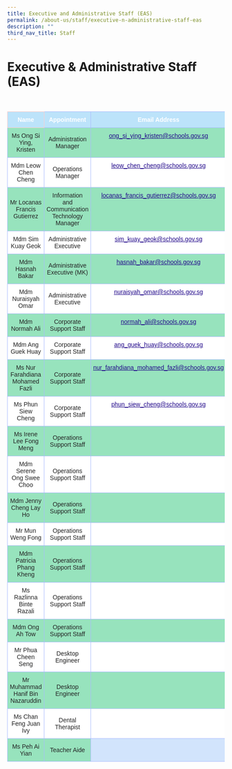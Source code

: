 ```yaml
---
title: Executive and Administrative Staff (EAS)
permalink: /about-us/staff/executive-n-administrative-staff-eas
description: ""
third_nav_title: Staff
---
```

Executive & Administrative Staff (EAS)
======================================

<br>

<style type="text/css">
.tg  {border-collapse:collapse;border-color:#aabcfe;border-spacing:0;}
.tg td{background-color:#e8edff;border-color:#aabcfe;border-style:solid;border-width:1px;color:#669;
  font-family:Arial, sans-serif;font-size:14px;overflow:hidden;padding:10px 5px;word-break:normal;}
.tg th{background-color:#b9c9fe;border-color:#aabcfe;border-style:solid;border-width:1px;color:#039;
  font-family:Arial, sans-serif;font-size:14px;font-weight:normal;overflow:hidden;padding:10px 5px;word-break:normal;}
.tg .tg-c8an{background-color:#97E3BD;color:#222;text-align:center;vertical-align:middle}
.tg .tg-hmp3{background-color:#D2E4FC;text-align:left;vertical-align:top}
.tg .tg-u3l0{background-color:#BCE3FA;border-color:#ffccc9;color:#FFF;font-weight:bold;text-align:center;vertical-align:top}
.tg .tg-ble8{background-color:#97E3BD;color:#21088A;font-weight:bold;text-align:center;text-decoration:underline;vertical-align:top}
.tg .tg-7qxl{background-color:#BCE3FA;color:#FFF;font-weight:bold;text-align:center;vertical-align:top}
.tg .tg-a3j2{background-color:#FFF;color:#222;text-align:center;vertical-align:middle}
.tg .tg-0pyt{background-color:#FFF;color:#21088A;font-weight:bold;text-align:center;text-decoration:underline;vertical-align:top}
.tg .tg-61hb{background-color:#97E3BD;color:#222;text-align:center;vertical-align:top}
.tg .tg-lygy{background-color:#FFF;color:#222;text-align:center;vertical-align:top}
.tg .tg-1ppo{background-color:#FFF;color:#222;text-align:left;vertical-align:middle}
.tg .tg-s15b{background-color:#97E3BD;color:#222;text-align:left;vertical-align:middle}
</style>
<table class="tg">
<thead>
  <tr>
    <th class="tg-u3l0">Name</th>
    <th class="tg-7qxl">Appointment</th>
    <th class="tg-7qxl">Email Address</th>
  </tr>
</thead>
<tbody>
  <tr>
    <td class="tg-c8an"><span style="color:#222;background-color:#97E3BD">Ms Ong Si Ying, Kristen</span></td>
    <td class="tg-c8an"><span style="color:#222;background-color:#97E3BD">Administration Manager</span></td>
    <td class="tg-ble8"><a href="mailto:ong_si_ying_kristen@schools.gov.sg"><span style="font-weight:500;text-decoration:underline;color:#21088A">ong_si_ying_kristen@schools.gov.sg</span></a></td>
  </tr>
  <tr>
    <td class="tg-a3j2"><span style="color:#222;background-color:#FFF">Mdm Leow Chen Cheng</span></td>
    <td class="tg-a3j2"><span style="color:#222;background-color:#FFF">Operations Manager</span></td>
    <td class="tg-0pyt"><a href="mailto:leow_chen_cheng@schools.gov.sg"><span style="font-weight:500;text-decoration:underline;color:#21088A">leow_chen_cheng@schools.gov.sg</span></a></td>
  </tr>
  <tr>
    <td class="tg-c8an"><span style="color:#222;background-color:#97E3BD">Mr Locanas Francis Gutierrez</span></td>
    <td class="tg-c8an"><span style="color:#222;background-color:#97E3BD">Information and Communication Technology Manager</span></td>
    <td class="tg-ble8"><a href="mailto:locanas_francis_gutierrez@moe.edu,sg"><span style="font-weight:500;text-decoration:underline;color:#21088A">locanas_francis_gutierrez@schools.gov.sg</span></a></td>
  </tr>
  <tr>
    <td class="tg-a3j2"><span style="color:#222;background-color:#FFF">Mdm Sim Kuay Geok</span></td>
    <td class="tg-a3j2"><span style="color:#222;background-color:#FFF">Administrative Executive</span></td>
    <td class="tg-0pyt"><a href="mailto:sim_kuay_geok@schools.gov.sg"><span style="font-weight:500;text-decoration:underline;color:#21088A">sim_kuay_geok@schools.gov.sg</span></a></td>
  </tr>
  <tr>
    <td class="tg-c8an"><span style="color:#222;background-color:#97E3BD">Mdm Hasnah Bakar</span></td>
    <td class="tg-c8an"><span style="color:#222;background-color:#97E3BD">Administrative Executive (MK)</span></td>
    <td class="tg-ble8"><a href="mailto:hasnah_bakar@schools.gov.sg"><span style="font-weight:500;text-decoration:underline;color:#21088A">hasnah_bakar@schools.gov.sg</span></a></td>
  </tr>
  <tr>
    <td class="tg-a3j2"><span style="color:#222;background-color:#FFF">Mdm Nuraisyah Omar</span></td>
    <td class="tg-a3j2"><span style="color:#222;background-color:#FFF">Administrative Executive</span></td>
    <td class="tg-0pyt"><a href="mailto:nuraisyah_omar@schools.gov.sg"><span style="font-weight:500;text-decoration:underline;color:#21088A">nuraisyah_omar@schools.gov.sg</span></a></td>
  </tr>
  <tr>
    <td class="tg-c8an"><span style="color:#222;background-color:#97E3BD">Mdm Normah Ali</span></td>
    <td class="tg-c8an"><span style="color:#222;background-color:#97E3BD">Corporate Support Staff</span></td>
    <td class="tg-ble8"><a href="mailto:normah_ali@schools.gov.sg"><span style="font-weight:500;text-decoration:underline;color:#21088A">normah_ali@schools.gov.sg</span></a></td>
  </tr>
  <tr>
    <td class="tg-a3j2"><span style="color:#222;background-color:#FFF">Mdm Ang Guek Huay</span></td>
    <td class="tg-a3j2"><span style="color:#222;background-color:#FFF">Corporate Support Staff</span></td>
    <td class="tg-0pyt"><a href="mailto:ang_guek_huay@schools.gov.sg"><span style="font-weight:500;text-decoration:underline;color:#21088A">ang_guek_huay@schools.gov.sg</span></a></td>
  </tr>
  <tr>
    <td class="tg-c8an"><span style="color:#222;background-color:#97E3BD">Ms Nur Farahdiana Mohamed Fazli</span></td>
    <td class="tg-c8an"><span style="color:#222;background-color:#97E3BD">Corporate Support Staff</span></td>
    <td class="tg-ble8"><a href="mailto:nur_farahdiana_mohamed_fazli@schools.gov.sg"><span style="font-weight:500;text-decoration:underline;color:#21088A">nur_farahdiana_mohamed_fazli@schools.gov.sg</span></a></td>
  </tr>
  <tr>
    <td class="tg-a3j2"><span style="color:#222;background-color:#FFF">Ms Phun Siew Cheng</span><br></td>
    <td class="tg-a3j2"><span style="color:#222;background-color:#FFF">Corporate Support Staff</span><br></td>
    <td class="tg-0pyt"><a href="mailto:phun_siew_cheng@schools.gov.sg"><span style="font-weight:500;text-decoration:underline;color:#21088A">phun_siew_cheng@schools.gov.sg</span></a><br></td>
  </tr>
  <tr>
    <td class="tg-c8an"><span style="color:#222;background-color:#97E3BD">Ms Irene Lee Fong Meng</span></td>
    <td class="tg-c8an"><span style="color:#222;background-color:#97E3BD">Operations Support Staff</span><br></td>
    <td class="tg-61hb"></td>
  </tr>
  <tr>
    <td class="tg-a3j2"><span style="color:#222;background-color:#FFF">Mdm Serene Ong Swee Choo</span></td>
    <td class="tg-a3j2"><span style="color:#222;background-color:#FFF">Operations Support Staff</span><br></td>
    <td class="tg-lygy"></td>
  </tr>
  <tr>
    <td class="tg-c8an"><span style="color:#222;background-color:#97E3BD">Mdm Jenny Cheng Lay Ho</span></td>
    <td class="tg-c8an"><span style="color:#222;background-color:#97E3BD">Operations Support Staff</span><br></td>
    <td class="tg-61hb"></td>
  </tr>
  <tr>
    <td class="tg-a3j2"><span style="color:#222;background-color:#FFF">Mr Mun Weng Fong</span></td>
    <td class="tg-a3j2"><span style="color:#222;background-color:#FFF">Operations Support Staff</span></td>
    <td class="tg-a3j2"></td>
  </tr>
  <tr>
    <td class="tg-c8an"><span style="color:#222;background-color:#97E3BD">Mdm Patricia Phang Kheng</span></td>
    <td class="tg-c8an"><span style="color:#222;background-color:#97E3BD">Operations Support Staff</span></td>
    <td class="tg-c8an"></td>
  </tr>
  <tr>
    <td class="tg-a3j2"><span style="color:#222;background-color:#FFF"> Ms Razlinna Binte Razali</span></td>
    <td class="tg-a3j2"><span style="color:#222;background-color:#FFF"> Operations Support Staff</span></td>
    <td class="tg-1ppo"><span style="color:#222;background-color:#FFF"> </span></td>
  </tr>
  <tr>
    <td class="tg-c8an"><span style="color:#222;background-color:#97E3BD"> Mdm Ong Ah Tow</span></td>
    <td class="tg-c8an"><span style="color:#222;background-color:#97E3BD"> Operations Support Staff</span></td>
    <td class="tg-s15b"><span style="color:#222;background-color:#97E3BD"> </span></td>
  </tr>
  <tr>
    <td class="tg-a3j2"><span style="color:#222;background-color:#FFF">Mr Phua Cheen Seng</span></td>
    <td class="tg-a3j2"><span style="color:#222;background-color:#FFF">Desktop Engineer</span></td>
    <td class="tg-a3j2"></td>
  </tr>
  <tr>
    <td class="tg-c8an"><span style="color:#222;background-color:#97E3BD">Mr Muhammad Hanif Bin Nazaruddin</span></td>
    <td class="tg-c8an"><span style="color:#222;background-color:#97E3BD">Desktop Engineer</span><br></td>
    <td class="tg-c8an"></td>
  </tr>
  <tr>
    <td class="tg-a3j2"><span style="color:#222;background-color:#FFF">Ms Chan Feng Juan Ivy</span><br></td>
    <td class="tg-a3j2"><span style="color:#222;background-color:#FFF">Dental Therapist</span><br></td>
    <td class="tg-1ppo"><span style="color:#222;background-color:#FFF"> </span></td>
  </tr>
  <tr>
    <td class="tg-c8an"><span style="color:#222;background-color:#97E3BD">Ms Peh Ai Yian</span></td>
    <td class="tg-c8an"><span style="color:#222;background-color:#97E3BD">Teacher Aide</span></td>
    <td class="tg-hmp3"></td>
  </tr>
</tbody>
</table>